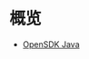# 概览

* [OpenSDK Java](developer/opensdk-java/index)


        

    









    
   
   
    
        